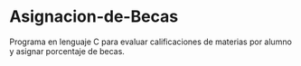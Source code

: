 # Asignacion-de-Becas
Programa en lenguaje C para evaluar calificaciones de materias por alumno y asignar porcentaje de becas.
